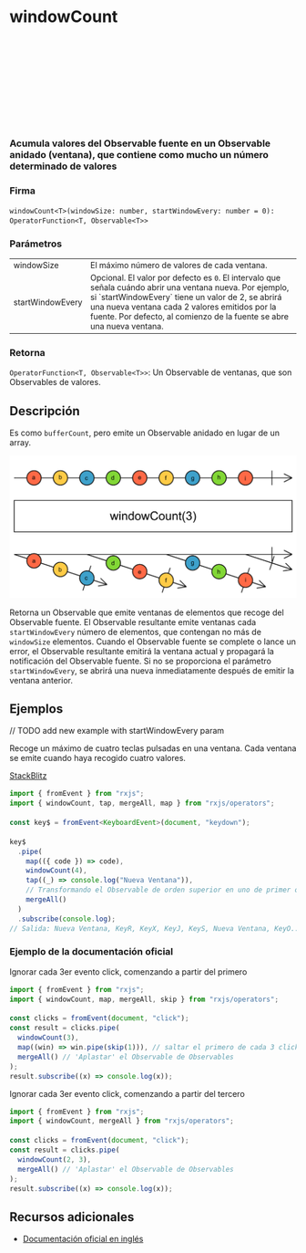 <div class="page-heading">

# windowCount

<a target="_blank" href="https://github.com/ReactiveX/rxjs/blob/master/src/internal/operators/windowCount.ts">
<svg>
  <use xlink:href="/assets/icons/github.svg#github"></use>
</svg>
</a>
</div>

### Acumula valores del Observable fuente en un Observable anidado (ventana), que contiene como mucho un número determinado de valores

### Firma

`windowCount<T>(windowSize: number, startWindowEvery: number = 0): OperatorFunction<T, Observable<T>>`

### Parámetros

<table>
<tr><td>windowSize</td><td>El máximo número de valores de cada ventana.</td></tr>
<tr><td>startWindowEvery</td><td>Opcional. El valor por defecto es <code>0</code>.
El intervalo que señala cuándo abrir una ventana nueva. Por ejemplo, si `startWindowEvery` tiene un valor de 2, se abrirá una nueva ventana cada 2 valores emitidos por la fuente. Por defecto, al comienzo de la fuente se abre una nueva ventana.
</td></tr>
</table>

### Retorna

`OperatorFunction<T, Observable<T>>`: Un Observable de ventanas, que son Observables de valores.

## Descripción

Es como `bufferCount`, pero emite un Observable anidado en lugar de un array.

<img src="assets/images/marble-diagrams/transformation/windowCount.png" alt="Diagrama de canicas del operador windowCount">

Retorna un Observable que emite ventanas de elementos que recoge del Observable fuente. El Observable resultante emite ventanas cada `startWindowEvery` número de elementos, que contengan no más de `windowSize` elementos. Cuando el Observable fuente se complete o lance un error, el Observable resultante emitirá la ventana actual y propagará la notificación del Observable fuente. Si no se proporciona el parámetro `startWindowEvery`, se abrirá una nueva inmediatamente después de emitir la ventana anterior.

## Ejemplos

// TODO add new example with startWindowEvery param

Recoge un máximo de cuatro teclas pulsadas en una ventana. Cada ventana se emite cuando haya recogido cuatro valores.

[StackBlitz](https://stackblitz.com/edit/rxjs-windowcount-1?file=index.ts)

```typescript
import { fromEvent } from "rxjs";
import { windowCount, tap, mergeAll, map } from "rxjs/operators";

const key$ = fromEvent<KeyboardEvent>(document, "keydown");

key$
  .pipe(
    map(({ code }) => code),
    windowCount(4),
    tap((_) => console.log("Nueva Ventana")),
    // Transformando el Observable de orden superior en uno de primer orden
    mergeAll()
  )
  .subscribe(console.log);
// Salida: Nueva Ventana, KeyR, KeyX, KeyJ, KeyS, Nueva Ventana, KeyO...
```

### Ejemplo de la documentación oficial

Ignorar cada 3er evento click, comenzando a partir del primero

```javascript
import { fromEvent } from "rxjs";
import { windowCount, map, mergeAll, skip } from "rxjs/operators";

const clicks = fromEvent(document, "click");
const result = clicks.pipe(
  windowCount(3),
  map((win) => win.pipe(skip(1))), // saltar el primero de cada 3 clicks
  mergeAll() // 'Aplastar' el Observable de Observables
);
result.subscribe((x) => console.log(x));
```

Ignorar cada 3er evento click, comenzando a partir del tercero

```javascript
import { fromEvent } from "rxjs";
import { windowCount, mergeAll } from "rxjs/operators";

const clicks = fromEvent(document, "click");
const result = clicks.pipe(
  windowCount(2, 3),
  mergeAll() // 'Aplastar' el Observable de Observables
);
result.subscribe((x) => console.log(x));
```

## Recursos adicionales

- [Documentación oficial en inglés](https://rxjs-dev.firebaseapp.com/api/operators/windowCount)
